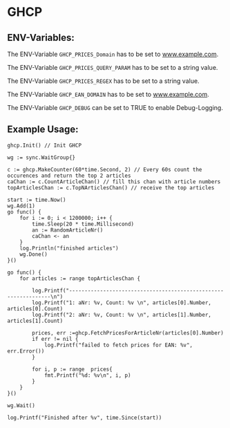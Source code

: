 # GHCP

## ENV-Variables:

The ENV-Variable `GHCP_PRICES_Domain` has to be set to www.example.com.

The ENV-Variable `GHCP_PRICES_QUERY_PARAM` has to be set to a string value.

The ENV-Variable `GHCP_PRICES_REGEX` has to be set to a string value.

The ENV-Variable `GHCP_EAN_DOMAIN` has to be set to www.example.com.

The ENV-Variable `GHCP_DEBUG` can be set to TRUE to enable Debug-Logging.

## Example Usage:
```
ghcp.Init() // Init GHCP

wg := sync.WaitGroup{}

c := ghcp.MakeCounter(60*time.Second, 2) // Every 60s count the occurences and return the top 2 articles
caChan := c.CountArticleChan() // fill this chan with article numbers
topArticlesChan := c.TopNArticlesChan() // receive the top articles

start := time.Now()
wg.Add(1)
go func() {
    for i := 0; i < 1200000; i++ {
        time.Sleep(20 * time.Millisecond)
        an := RandomArticleNr()
        caChan <- an
    }
    log.Println("finished articles")
    wg.Done()
}()

go func() {
    for articles := range topArticlesChan {

        log.Printf("----------------------------------------------------------------\n")
        log.Printf("1: aNr: %v, Count: %v \n", articles[0].Number, articles[0].Count)
        log.Printf("2: aNr: %v, Count: %v \n", articles[1].Number, articles[1].Count)

        prices, err :=ghcp.FetchPricesForArticleNr(articles[0].Number)
        if err != nil {
            log.Printf("failed to fetch prices for EAN: %v", err.Error())
        }

        for i, p := range  prices{
            fmt.Printf("%d: %v\n", i, p)
        }
    }
}()

wg.Wait()

log.Printf("Finished after %v", time.Since(start))
```